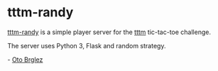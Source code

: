 # tttm-randy

[tttm-randy] is a simple player server for the [tttm] tic-tac-toe challenge.

The server uses Python 3, Flask and random strategy.

\- [Oto Brglez](https://github.com/otobrglez)

[tttm]: https://github.com/ogrodje/tttm
[tttm-randy]: https://github.com/otobrglez/tttm-randy

